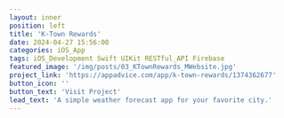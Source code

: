 ```yaml
---
layout: inner
position: left
title: 'K-Town Rewards'
date: 2024-04-27 15:56:00
categories: iOS_App
tags: iOS_Development Swift UIKit RESTful_API Firebase
featured_image: '/img/posts/03_KTownRewards_MWebsite.jpg'
project_link: 'https://appadvice.com/app/k-town-rewards/1374362677'
button_icon: ''
button_text: 'Visit Project'
lead_text: 'A simple weather forecast app for your favorite city.'
---
```

